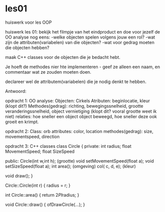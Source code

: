 # les01
huiswerk voor les OOP

huiswerk les 01:
bekijk het filmpje van het eindproduct en doe voor jezelf de OO analyse nog eens:
-welke objecten spelen volgens jouw een rol?
-wat zijn de attributen(variabelen) van die objecten?
-wat voor gedrag moeten die objecten hebben?

maak C++ classes voor de objecten die je bedacht hebt.

Je hoeft de methodes nier hte implementeren - geef ze alleen een naam, en commentaar wat ze zouden moeten doen.

declareer wel de attributem(variabelen) die je nodig denkt te hebben.



Antwoord:

opdracht 1:
OO analyse: 
Objecten: Cirkels
Atributen: beginlocatie, kleur                                                                           (klopt dit?)
Methodes(gedrag): richting, bewegingssnelheid, grootte veranderingssnelheid, object vernietiging        (klopt dit? vooral grootte weet                                                                                                         ik niet)
relaties: hoe sneller een object object beweegd, hoe sneller deze ook groeit en krimpt.

opdracht 2:
Class: 
  orb
attributes:
  color, location
methodes(gedrag):
  size, movementspeed, direction

opdracht 3:
C++ classes
class Circle {
  private:
    int radius;
    float MovementSpeed;
    float SizeSpeed
 
  public:
    Circle(int w,int h);                      (grootte)
    void setMovementSpeed(float a);
    void setSizeSpeed(float a);
    int area();                               (omgeving)
    col( c, d, e);                            (kleur)
    
  void draw();
}

Circle::Circle(int r) {
  radius = r;
}

int Circle::area() {
  return 2*PI*radius;
}

void Circle::draw() {
  ofDrawCircle(...);
}
